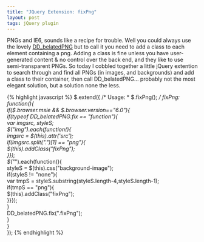 ```yaml
---
title: "JQuery Extension: fixPng"
layout: post
tags: jQuery plugin
---
```


PNGs and IE6, sounds like a recipe for trouble. Well you could always use the lovely [DD_belatedPNG](http://www.dillerdesign.com/experiment/DD_belatedPNG/) but to call it you need to add a class to each element containing a png. Adding a class is fine unless you have user-generated content & no control over the back end, and they like to use semi-transparent PNGs. So today I cobbled together a little jQuery extention to search through and find all PNGs (in images, and backgrounds) and add a class to their container, then call DD_belatedPNG... probably not the most elegant solution, but a solution none the less.  

{% highlight javascript %}
    $.extend({
    /* Usage:
    * $.fixPng();
    */
    fixPng: function(){  
    if($.browser.msie && $.browser.version=="6.0"){  
    if(typeof DD_belatedPNG.fix == "function"){  
    var imgsrc, styleS;  
    $("img").each(function(){  
    imgsrc = $(this).attr('src');  
    if(imgsrc.split(".")[1] == "png"){  
    $(this).addClass("fixPng");  
    }});  
    $("*").each(function(){  
    styleS = $(this).css("background-image");  
    if(styleS != "none"){  
    var tmpS = styleS.substring(styleS.length-4,styleS.length-1);  
    if(tmpS == "png"){  
    $(this).addClass("fixPng");  
    }}});  
    }  
    DD_belatedPNG.fix(".fixPng");  
    }   
    }  
    });
{% endhighlight %}
